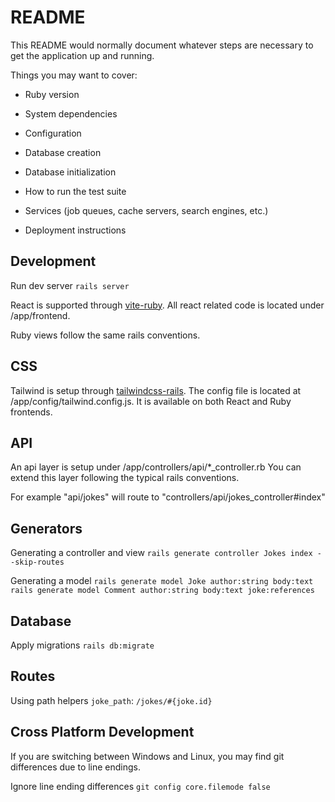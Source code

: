 # README

This README would normally document whatever steps are necessary to get the
application up and running.

Things you may want to cover:

- Ruby version

- System dependencies

- Configuration

- Database creation

- Database initialization

- How to run the test suite

- Services (job queues, cache servers, search engines, etc.)

- Deployment instructions

## Development

Run dev server
`rails server`

React is supported through [vite-ruby](https://vite-ruby.netlify.app/guide/introduction.html#why-vite-ruby-%F0%9F%A4%94). All react related code is located under /app/frontend.

Ruby views follow the same rails conventions.

## CSS

Tailwind is setup through [tailwindcss-rails](https://tailwindcss.com/docs/guides/ruby-on-rails). The config file is located at /app/config/tailwind.config.js.
It is available on both React and Ruby frontends.

## API

An api layer is setup under /app/controllers/api/\*\_controller.rb
You can extend this layer following the typical rails conventions.

For example "api/jokes" will route to "controllers/api/jokes_controller#index"

## Generators

Generating a controller and view
`rails generate controller Jokes index --skip-routes`

Generating a model
`rails generate model Joke author:string body:text`
`rails generate model Comment author:string body:text joke:references`

## Database

Apply migrations
`rails db:migrate`

## Routes

Using path helpers
`joke_path`: `/jokes/#{joke.id}`

## Cross Platform Development

If you are switching between Windows and Linux, you may find git differences due to line endings.

Ignore line ending differences
`git config core.filemode false`
